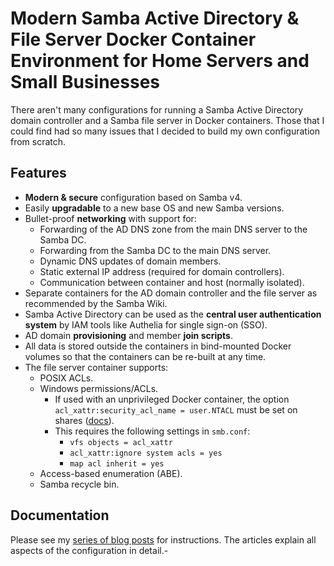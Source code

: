 # Modern Samba Active Directory & File Server Docker Container Environment for Home Servers and Small Businesses

There aren't many configurations for running a Samba Active Directory domain controller and a Samba file server in Docker containers. Those that I could find had so many issues that I decided to build my own configuration from scratch.

## Features

- **Modern & secure** configuration based on Samba v4.
- Easily **upgradable** to a new base OS and new Samba versions.
- Bullet-proof **networking** with support for:
  - Forwarding of the AD DNS zone from the main DNS server to the Samba DC.
  - Forwarding from the Samba DC to the main DNS server.
  - Dynamic DNS updates of domain members.
  - Static external IP address (required for domain controllers).
  - Communication between container and host (normally isolated).
- Separate containers for the AD domain controller and the file server as recommended by the Samba Wiki.
- Samba Active Directory can be used as the **central user authentication system** by IAM tools like Authelia for single sign-on (SSO).
- AD domain **provisioning** and member **join scripts**.
- All data is stored outside the containers in bind-mounted Docker volumes so that the containers can be re-built at any time.
- The file server container supports:
  - POSIX ACLs.
  - Windows permissions/ACLs.
    - If used with an unprivileged Docker container, the option `acl_xattr:security_acl_name = user.NTACL` must be set on shares ([docs](https://www.samba.org/samba/docs/current/man-html/vfs_acl_xattr.8.html)).
    - This requires the following settings in `smb.conf`:
      - `vfs objects = acl_xattr`
      - `acl_xattr:ignore system acls = yes`
      - `map acl inherit = yes`
  - Access-based enumeration (ABE).
  - Samba recycle bin.

## Documentation

Please see my [series of blog posts](https://helgeklein.com/blog/samba-active-directory-in-a-docker-container-installation-guide/) for instructions. The articles explain all aspects of the configuration in detail.-